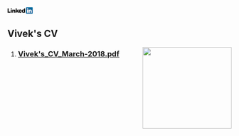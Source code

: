 [![LinkedIn](https://github.com/vivekyad4v/public-images/raw/master/generic/LinkedIn-vivekyad4v.png)](https://www.linkedin.com/in/vivekyad4v/)

## Vivek's CV

<a href="https://github.com/vivekyad4v?tab=followers"><img align="right" width="200" height="183" src="https://s3.amazonaws.com/github/ribbons/forkme_left_green_007200.png" /></a>

1. ### [Vivek's_CV_March-2018.pdf](https://github.com/vivekyad4v/vivek-CV/raw/master/Vivek's_CV_March-2018.pdf "Heading link")

